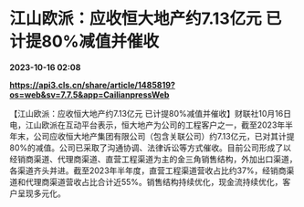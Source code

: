 # 江山欧派：应收恒大地产约7.13亿元 已计提80%减值并催收

**2023-10-16 02:08**

**https://api3.cls.cn/share/article/1485819?os=web&sv=7.7.5&app=CailianpressWeb**

【江山欧派：应收恒大地产约7.13亿元 已计提80%减值并催收】财联社10月16日电，江山欧派在互动平台表示，恒大地产为公司的工程客户之一，截至2023年半年末，公司应收恒大地产集团有限公司（包含关联公司）约7.13亿元，已对其计提80%的减值。公司已采取了沟通协调、法律诉讼等方式催收。目前公司形成了以经销商渠道、代理商渠道、直营工程渠道为主的金三角销售结构，外加出口渠道，各渠道齐头并进。截至2023年半年度，直营工程渠道营收占比约37%，经销商渠道和代理商渠道营收占比合计近55%。销售结构持续优化，现金流持续优化，客户呈现多元化。